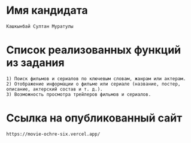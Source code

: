 # Имя кандидата

    Кашкынбай Султан Муратулы

# Список реализованных функций из задания

    1) Поиск фильмов и сериалов по ключевым словам, жанрам или актерам.
    2) Отображение информации о фильме или сериале (название, постер, описание, актерский состав и т. д.).
    3) Возможность просмотра трейлеров фильмов и сериалов.
    
# Ссылка на опубликованный сайт

    https://movie-ochre-six.vercel.app/
